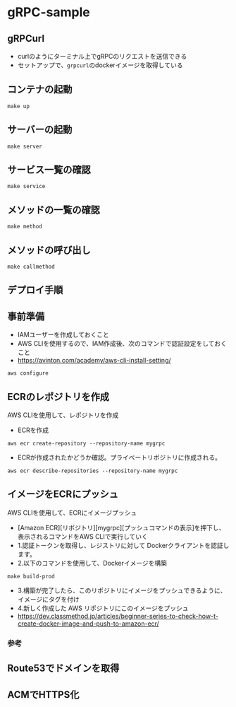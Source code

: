 # gRPC-sample
## gRPCurl
- curlのようにターミナル上でgRPCのリクエストを送信できる
- セットアップで、`grpcurl`のdockerイメージを取得している

## コンテナの起動
```
make up
```
## サーバーの起動
```
make server
```
## サービス一覧の確認
```
make service
```
## メソッドの一覧の確認
```
make method
```
## メソッドの呼び出し
```
make callmethod
```

## デプロイ手順
## 事前準備
- IAMユーザーを作成しておくこと
- AWS CLIを使用するので、IAM作成後、次のコマンドで認証設定をしておくこと
- https://avinton.com/academy/aws-cli-install-setting/
```
aws configure
```

## ECRのレポジトリを作成
AWS CLIを使用して、レポジトリを作成
- ECRを作成
```
aws ecr create-repository --repository-name mygrpc
```
- ECRが作成されたかどうか確認。プライベートリポジトリに作成される。
```
aws ecr describe-repositories --repository-name mygrpc
```

## イメージをECRにプッシュ
AWS CLIを使用して、ECRにイメージプッシュ
- [Amazon ECR][リポジトリ][mygrpc][プッシュコマンドの表示]を押下し、表示されるコマンドをAWS CLIで実行していく
- 1.認証トークンを取得し、レジストリに対して Dockerクライアントを認証します。
- 2.以下のコマンドを使用して、Dockerイメージを構築
```
make build-prod
```
- 3.構築が完了したら、このリポジトリにイメージをプッシュできるように、イメージにタグを付け
- 4.新しく作成した AWS リポジトリにこのイメージをプッシュ
- https://dev.classmethod.jp/articles/beginner-series-to-check-how-t-create-docker-image-and-push-to-amazon-ecr/
### 参考


## Route53でドメインを取得
## ACMでHTTPS化
